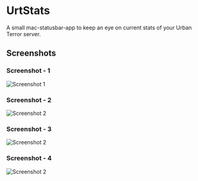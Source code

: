UrtStats
========

A small mac-statusbar-app to keep an eye on current stats of your Urban Terror server.

## Screenshots
### Screenshot - 1
![Screenshot 1](https://github.com/ashikcu/UrtStats/blob/master/ScreenShots/1.png)
### Screenshot - 2
![Screenshot 2](https://github.com/ashikcu/UrtStats/blob/master/ScreenShots/2.png)
### Screenshot - 3
![Screenshot 2](https://github.com/ashikcu/UrtStats/blob/master/ScreenShots/3.png)
### Screenshot - 4
![Screenshot 2](https://github.com/ashikcu/UrtStats/blob/master/ScreenShots/4.png)


